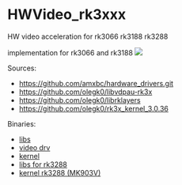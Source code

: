 # HWVideo_rk3xxx
HW video acceleration for rk3066 rk3188 rk3288

implementation for rk3066 and rk3188
<img src="http://3.bp.blogspot.com/-c6jq2oCEoG0/VmAzkRbD-JI/AAAAAAAAAL0/f-5C2R_7Upg/s1600/rk-vdpau.png" />

Sources:
* https://github.com/amxbc/hardware_drivers.git
* https://github.com/olegk0/libvdpau-rk3x
* https://github.com/olegk0/librklayers
* https://github.com/olegk0/rk3x_kernel_3.0.36

Binaries:
* <a href="https://drive.google.com/folderview?id=0B6QRwjacGTzCOHJqbkg1Ukp5UFE&usp=sharing">libs</a>
* <a href="https://drive.google.com/folderview?id=0B6QRwjacGTzCOGRvcWNzRXZubEU&usp=sharing">video drv</a>
* <a href="https://drive.google.com/folderview?id=0B6QRwjacGTzCMERsVFJ2bnNlOFU&usp=sharing">kernel</a>
* <a href="https://drive.google.com/drive/folders/0B6QRwjacGTzCaUFPcGRJakttRU0?usp=sharing">libs for rk3288</a>
* <a href="https://drive.google.com/drive/folders/0B6QRwjacGTzCQnR0RG9CSTUydG8?usp=sharing">kernel rk3288 (MK903V)</a>
